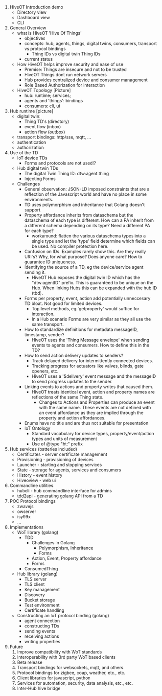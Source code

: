 1. HiveOT Introduction demo
   * Directory view
   * Dashboard view
   * CLI
2. General Overview
   * what is HiveOT 'Hive Of Things' 
     * objectives
     * concepts: hub, agents, things, digital twins, consumers, transport vs protocol bindings
       * Thing IDs vs digital twin Thing IDs
     * current status
   * How HiveOT helps improve security and ease of use
     * Premise: Things are insecure and not to be trusted
     * HiveOT Things dont run network servers
     * Hub provides centralized device and consumer management
     * Role Based Authorization for interaction
   * HiveOT Topology [Picture]
     * hub: runtime; services; 
     * agents and 'things': bindings
     * consumers: cli, ui 
3. Hub runtime [picture]
     * digital twin: 
       * Thing TD's (directory)
       * event flow (inbox)
       * action flow (outbox)
     * transport bindings: http/sse, mqtt, ...
     * authentication
     * authorization
4. Use of the TD
   * IoT device TDs
     * Forms and protocols are not used!?
   * Hub digital twin TDs
     * The digital Twin Thing ID: dtw:agent:thing
     * Injecting Forms 
   * Challenges 
     * General observation: JSON-LD imposed constraints that are a reflection of the Javascript world and have no place in some environments.
     * TD uses polymorphism and inheritance that Golang doesn't support.
     * Property affordance inherits from dataschema but the dataschema of each type is different. How can a PA inherit from a different schema depending on its type? Need a different PA for each type?
       * workaround: flatten the various dataschema types into a single type and let the 'type' field determine which fields can be used. No compiler protection here.
     * Confusion on IDs. Examples rarely show this. Are they really URI's? Why, for what purpose? Does anyone care? How to guarantee ID uniqueness.
     * Identifying the source of a TD, eg the device/service agent sending it.
       * HiveOT Hub exposes the digital twin ID which has the "dtw:agentID" prefix. This is guaranteed to be unique on the Hub. When linking Hubs this can be expanded with the hub ID (tbd).
     * Forms per property, event, action add potentially unneccesary TD bloat. Not good for limited devices.
       * Top level methods, eg 'getproperty' would suffice for interaction.
       * In a Hub scenario Forms are very similar as they all use the same transport.
     * How to standardize definitions for metadata messageID, timestamp, sender?
       * HiveOT uses the 'Thing Message envelope' when sending events to agents and consumers. How to define this in the TD?
     * How to send action delivery updates to senders?
       * Track delayed delivery for intermittently connected devices.
       * Tracking progress for actuators like valves, blinds, gate openers, etc.
       * HiveOT uses a '$delivery' event message and the messageID to send progress updates to the sender. 
     * Linking events to actions and property writes that caused them.
       * HiveOT treats identical event, action and property names are reflections of the same Thing state. 
         * Changes to Actions and Properties can produce an event with the same name. These events are not defined with an event affordance as they are implied through the property and action affordances.  
     * Enums have no title and are thus not suitable for presentation
     * IoT Ontology
       * Standard vocabulary for device types, property/event/action types and units of measurement
       * Use of @type "ht:" prefix 
5. Hub services (batteries included)
     * Certificates - server certificate management
     * Provisioning - provisioning of devices
     * Launcher - starting and stopping services
     * State - storage for agents, services and consumers 
     * History - event history
     * Hiveoview - web ui
6. Commandline utilities
	* hubcli - hub commandline interface for admins
	* tdd2api - generating golang API from a TD 
7. POC Protocol bindings 
   * zwavejs
   * owserver
   * isy99x
   * ...
8. Implementations
   * WoT library (golang)
     * TDD
       * Challenges in Golang
         * Polymorphism, Inheritance
         * Forms
       * Action, Event, Property affordance
       * Forms
     * ConsumedThing
   * Hub library (golang)
     * TLS server
     * TLS client
     * Key management
     * Discovery
     * Bucket storage
     * Test environment
     * Certificate handling
   * Constructing an IoT protocol binding (golang)
       * agent connection
       * constructing TDs
       * sending events
       * receiving actions
       * writing properties
9. Future
   1. Improve compatibility with WoT standards
   2. Interoperability with 3rd party WoT based clients
   3. Beta release
   4. Transport bindings for websockets, mqtt, and others
   5. Protocol bindings for zigbee, coap, weather, etc., etc.
   6. Client libraries for javascript, python
   7. Services for automation, security, data analysis, etc., etc.
   8. Inter-Hub hive bridge 
